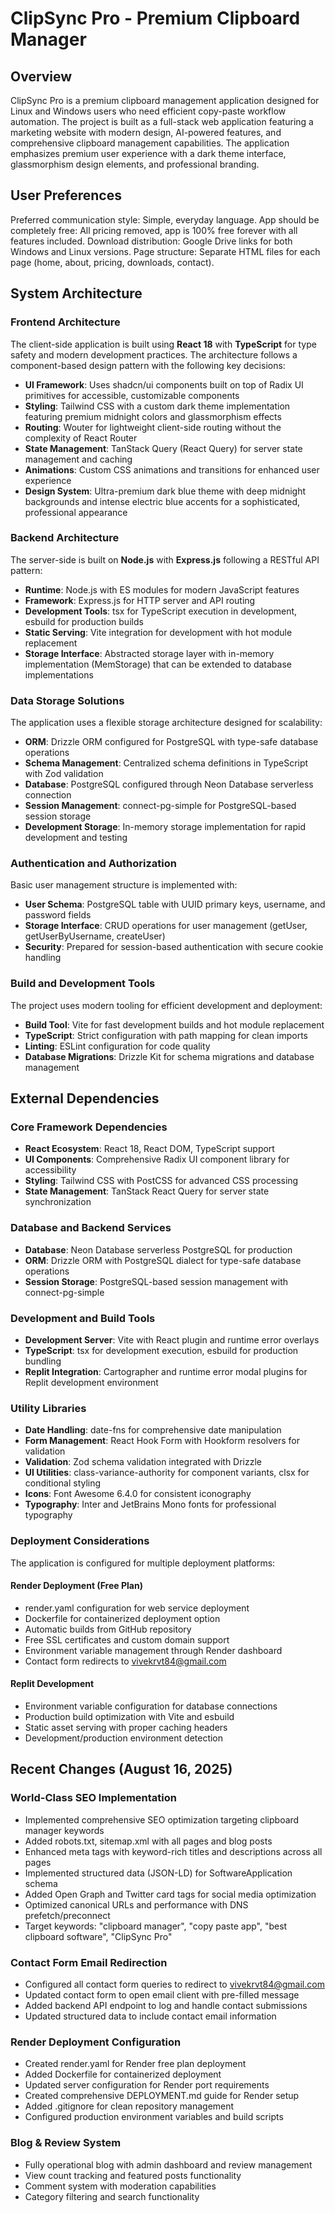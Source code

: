 # ClipSync Pro - Premium Clipboard Manager

## Overview

ClipSync Pro is a premium clipboard management application designed for Linux and Windows users who need efficient copy-paste workflow automation. The project is built as a full-stack web application featuring a marketing website with modern design, AI-powered features, and comprehensive clipboard management capabilities. The application emphasizes premium user experience with a dark theme interface, glassmorphism design elements, and professional branding.

## User Preferences

Preferred communication style: Simple, everyday language.
App should be completely free: All pricing removed, app is 100% free forever with all features included.
Download distribution: Google Drive links for both Windows and Linux versions.
Page structure: Separate HTML files for each page (home, about, pricing, downloads, contact).

## System Architecture

### Frontend Architecture
The client-side application is built using **React 18** with **TypeScript** for type safety and modern development practices. The architecture follows a component-based design pattern with the following key decisions:

- **UI Framework**: Uses shadcn/ui components built on top of Radix UI primitives for accessible, customizable components
- **Styling**: Tailwind CSS with a custom dark theme implementation featuring premium midnight colors and glassmorphism effects
- **Routing**: Wouter for lightweight client-side routing without the complexity of React Router
- **State Management**: TanStack Query (React Query) for server state management and caching
- **Animations**: Custom CSS animations and transitions for enhanced user experience
- **Design System**: Ultra-premium dark blue theme with deep midnight backgrounds and intense electric blue accents for a sophisticated, professional appearance

### Backend Architecture
The server-side is built on **Node.js** with **Express.js** following a RESTful API pattern:

- **Runtime**: Node.js with ES modules for modern JavaScript features
- **Framework**: Express.js for HTTP server and API routing
- **Development Tools**: tsx for TypeScript execution in development, esbuild for production builds
- **Static Serving**: Vite integration for development with hot module replacement
- **Storage Interface**: Abstracted storage layer with in-memory implementation (MemStorage) that can be extended to database implementations

### Data Storage Solutions
The application uses a flexible storage architecture designed for scalability:

- **ORM**: Drizzle ORM configured for PostgreSQL with type-safe database operations
- **Schema Management**: Centralized schema definitions in TypeScript with Zod validation
- **Database**: PostgreSQL configured through Neon Database serverless connection
- **Session Management**: connect-pg-simple for PostgreSQL-based session storage
- **Development Storage**: In-memory storage implementation for rapid development and testing

### Authentication and Authorization
Basic user management structure is implemented with:

- **User Schema**: PostgreSQL table with UUID primary keys, username, and password fields
- **Storage Interface**: CRUD operations for user management (getUser, getUserByUsername, createUser)
- **Security**: Prepared for session-based authentication with secure cookie handling

### Build and Development Tools
The project uses modern tooling for efficient development and deployment:

- **Build Tool**: Vite for fast development builds and hot module replacement
- **TypeScript**: Strict configuration with path mapping for clean imports
- **Linting**: ESLint configuration for code quality
- **Database Migrations**: Drizzle Kit for schema migrations and database management

## External Dependencies

### Core Framework Dependencies
- **React Ecosystem**: React 18, React DOM, TypeScript support
- **UI Components**: Comprehensive Radix UI component library for accessibility
- **Styling**: Tailwind CSS with PostCSS for advanced CSS processing
- **State Management**: TanStack React Query for server state synchronization

### Database and Backend Services
- **Database**: Neon Database serverless PostgreSQL for production
- **ORM**: Drizzle ORM with PostgreSQL dialect for type-safe database operations
- **Session Storage**: PostgreSQL-based session management with connect-pg-simple

### Development and Build Tools
- **Development Server**: Vite with React plugin and runtime error overlays
- **TypeScript**: tsx for development execution, esbuild for production bundling
- **Replit Integration**: Cartographer and runtime error modal plugins for Replit development environment

### Utility Libraries
- **Date Handling**: date-fns for comprehensive date manipulation
- **Form Management**: React Hook Form with Hookform resolvers for validation
- **Validation**: Zod schema validation integrated with Drizzle
- **UI Utilities**: class-variance-authority for component variants, clsx for conditional styling
- **Icons**: Font Awesome 6.4.0 for consistent iconography
- **Typography**: Inter and JetBrains Mono fonts for professional typography

### Deployment Considerations
The application is configured for multiple deployment platforms:

#### Render Deployment (Free Plan)
- render.yaml configuration for web service deployment
- Dockerfile for containerized deployment option
- Automatic builds from GitHub repository
- Free SSL certificates and custom domain support
- Environment variable management through Render dashboard
- Contact form redirects to vivekrvt84@gmail.com

#### Replit Development
- Environment variable configuration for database connections
- Production build optimization with Vite and esbuild
- Static asset serving with proper caching headers
- Development/production environment detection

## Recent Changes (August 16, 2025)

### World-Class SEO Implementation
- Implemented comprehensive SEO optimization targeting clipboard manager keywords
- Added robots.txt, sitemap.xml with all pages and blog posts
- Enhanced meta tags with keyword-rich titles and descriptions across all pages
- Implemented structured data (JSON-LD) for SoftwareApplication schema
- Added Open Graph and Twitter card tags for social media optimization
- Optimized canonical URLs and performance with DNS prefetch/preconnect
- Target keywords: "clipboard manager", "copy paste app", "best clipboard software", "ClipSync Pro"

### Contact Form Email Redirection
- Configured all contact form queries to redirect to vivekrvt84@gmail.com
- Updated contact form to open email client with pre-filled message
- Added backend API endpoint to log and handle contact submissions
- Updated structured data to include contact email information

### Render Deployment Configuration
- Created render.yaml for Render free plan deployment
- Added Dockerfile for containerized deployment
- Updated server configuration for Render port requirements
- Created comprehensive DEPLOYMENT.md guide for Render setup
- Added .gitignore for clean repository management
- Configured production environment variables and build scripts

### Blog & Review System
- Fully operational blog with admin dashboard and review management
- View count tracking and featured posts functionality
- Comment system with moderation capabilities
- Category filtering and search functionality
